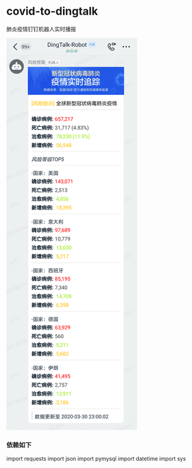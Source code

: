 # covid-to-dingtalk
肺炎疫情钉钉机器人实时播报

![screenshot](https://github.com/clsn-git/covid-to-dingtalk/blob/master/11585580695_.pic_hd.jpg)

### 依赖如下
import requests
import json
import pymysql
import datetime
import sys

